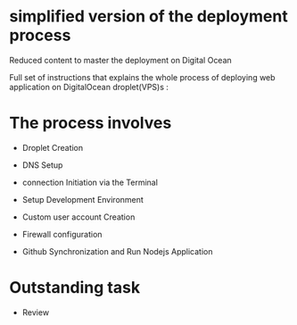 # simplified version of the deployment process

Reduced content to master the deployment on Digital Ocean


Full set of instructions that explains the whole process of deploying web application on DigitalOcean droplet(VPS)s :

# The process involves

* Droplet Creation

* DNS Setup

* connection Initiation via the Terminal

* Setup Development Environment

* Custom user account Creation

* Firewall configuration

* Github Synchronization and Run Nodejs Application


# Outstanding task

* Review
